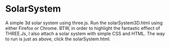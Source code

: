 # SolarSystem
A simple 3d solar system using three.js.
Run the solarSystem3D.html using either Firefox or Chrome.
BTW, in order to highlight the fantastic effiect of THREE.Js, I also attach a solar system with simple CSS and HTML. The way to run is just as above, click the solarSystem.html.
